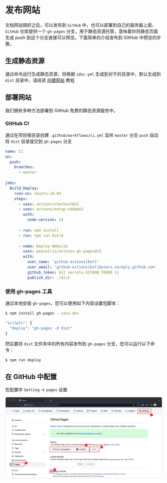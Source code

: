 发布网站
===

文档网站搞好之后，可以发布到 `GitHub` 中，也可以部署到自己的服务器上面，`GitHub` 仓库提供一个 `gh-pages` 分支，用于静态资源托管，意味着你将静态页面生成 push 到这个分支直接可以预览。下面简单的介绍发布到 GitHub 中预览的步骤。

## 生成静态资源

通过命令运行生成静态资源，将根据 `idoc.yml` 生成到对于的目录中，默认生成到 `dist` 目录中，请阅读 [创建网站](site-creation.md) 教程

## 部署网站

我们拥有多种方法部署到 GitHub 免费的静态资源服务中。

### GitHub CI

通过在项目根目录创建 `.github/workflows/ci.yml` 监听 `master` 分支 `push` 自动将 `dist` 目录提交到 `gh-pages` 分支

```yml
name: CI
on:
  push:
    branches:
      - master

jobs:
  Build_Deploy:
    runs-on: ubuntu-18.04
    steps:
      - uses: actions/checkout@v2
      - uses: actions/setup-node@v2
        with:
          node-version: 14

      - run: npm install
      - run: npm run build

      - name: Deploy Website
        uses: peaceiris/actions-gh-pages@v3
        with:
          user_name: 'github-actions[bot]'
          user_email: 'github-actions[bot]@users.noreply.github.com'
          github_token: ${{ secrets.GITHUB_TOKEN }}
          publish_dir: ./dist
```

### 使用 gh-pages 工具

通过本地安装 `gh-pages`，您可以使用如下内容设置包脚本：

```bash
$ npm install gh-pages --save-dev
```

```js
"scripts": {
  "deploy": "gh-pages -d dist"
}
```

然后要将 `dist` 文件夹中的所有内容发布到 `gh-pages` 分支，您可以运行以下命令：

```bash
$ npm run deploy
```

## 在 GitHub 中配置

在配置中 `Setting` -> `pages` 设置

![](publish-001.png)